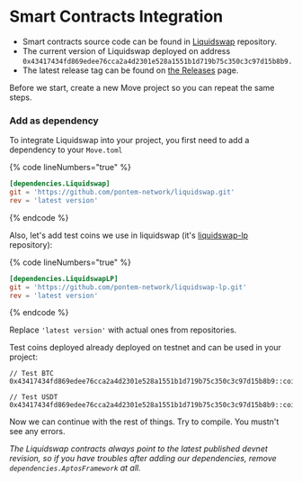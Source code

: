 # Smart Contracts Integration

* Smart contracts source code can be found in [Liquidswap](https://github.com/pontem-network/liquidswap) repository.
* The current version of Liquidswap deployed on address `0x43417434fd869edee76cca2a4d2301e528a1551b1d719b75c350c3c97d15b8b9.`
* The latest release tag can be found on [the Releases](https://github.com/pontem-network/liquidswap/releases) page.

Before we start, create a new Move project so you can repeat the same steps.

### Add as dependency

To integrate Liquidswap into your project, you first need to add a dependency to your `Move.toml`

{% code lineNumbers="true" %}
```toml
[dependencies.Liquidswap]
git = 'https://github.com/pontem-network/liquidswap.git'
rev = 'latest version'
```
{% endcode %}

Also, let's add test coins we use in liquidswap (it's [liquidswap-lp](https://github.com/pontem-network/liquidswap-lp) repository):

{% code lineNumbers="true" %}
```toml
[dependencies.LiquidswapLP]
git = 'https://github.com/pontem-network/liquidswap-lp.git'
rev = 'latest version'
```
{% endcode %}

Replace `'latest version'` with actual ones from repositories.

Test coins deployed already deployed on testnet and can be used in your project:

```
// Test BTC
0x43417434fd869edee76cca2a4d2301e528a1551b1d719b75c350c3c97d15b8b9::coins::BTC

// Test USDT
0x43417434fd869edee76cca2a4d2301e528a1551b1d719b75c350c3c97d15b8b9::coins::USDT
```

Now we can continue with the rest of things. Try to compile. You mustn't see any errors.

_The Liquidswap contracts always point to the latest published devnet revision, so if you have troubles after adding our dependencies, remove `dependencies.AptosFramework` at all._

